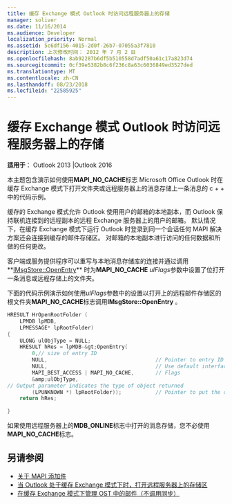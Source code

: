 ```yaml
---
title: 缓存 Exchange 模式 Outlook 时访问远程服务器上的存储
manager: soliver
ms.date: 11/16/2014
ms.audience: Developer
localization_priority: Normal
ms.assetid: 5c6df156-4015-2d0f-26b7-07055a3f7810
description: 上次修改时间： 2012 年 7 月 2 日
ms.openlocfilehash: 8ab92287b6df5b510558d7adf50a61c17a823d74
ms.sourcegitcommit: 0cf39e5382b8c6f236c8a63c6036849ed3527ded
ms.translationtype: MT
ms.contentlocale: zh-CN
ms.lasthandoff: 08/23/2018
ms.locfileid: "22585925"
---
```

# <a name="access-a-store-on-the-remote-server-when-outlook-is-in-cached-exchange-mode"></a>缓存 Exchange 模式 Outlook 时访问远程服务器上的存储
 
**适用于**： Outlook 2013 |Outlook 2016 
  
本主题包含演示如何使用**MAPI_NO_CACHE**标志 Microsoft Office Outlook 时在缓存 Exchange 模式下打开文件夹或远程服务器上的消息存储上一条消息的 c + + 中的代码示例。 
  
缓存的 Exchange 模式允许 Outlook 使用用户的邮箱的本地副本，而 Outlook 保持联机连接到的远程副本的远程 Exchange 服务器上的用户的邮箱。 默认情况下，在缓存 Exchange 模式下运行 Outlook 时登录到同一个会话任何 MAPI 解决方案还会连接到缓存的邮件存储区。 对邮箱的本地副本进行访问的任何数据和所做的任何更改。
  
客户端或服务提供程序可以重写与本地消息存储库的连接并通过调用**[IMsgStore::OpenEntry](imsgstore-openentry.md)** 时为**MAPI_NO_CACHE** *ulFlags*参数中设置了位打开一条消息或远程存储上的文件夹。 
  
下面的代码示例演示如何使用*ulFlags*参数中的设置以打开上的远程邮件存储区的根文件夹**MAPI_NO_CACHE**标志调用**IMsgStore::OpenEntry** 。 
  
```cpp
HRESULT HrOpenRootFolder ( 
    LPMDB lpMDB, 
    LPMESSAGE* lpRootFolder) 
{ 
    ULONG ulObjType = NULL; 
    HRESULT hRes = lpMDB-&gt;OpenEntry( 
        0,// size of entry ID       
        NULL,                                   // Pointer to entry ID 
        NULL,                                   // Use default interface (IMAPIFolder) 
        MAPI_BEST_ACCESS | MAPI_NO_CACHE,       // Flags 
        &amp;ulObjType,
// Output parameter indicates the type of object returned 
        (LPUNKNOWN *) lpRootFolder));           // Pointer to put the opened folder in 
    return hRes; 
 
}
```

如果使用远程服务器上的**MDB_ONLINE**标志中打开的消息存储，您不必使用**MAPI_NO_CACHE**标志。 
  
## <a name="see-also"></a>另请参阅

- [关于 MAPI 添加件](about-mapi-additions.md)
- [当 Outlook 处于缓存 Exchange 模式下时，打开远程服务器上的存储区](how-to-open-store-on-remote-server-in-cached-exchange-mode.md)
- [在缓存 Exchange 模式下管理 OST 中的邮件（不调用同步）](how-to-manage-a-message-in-an-ost-without-invoking-a-synchronization.md)

